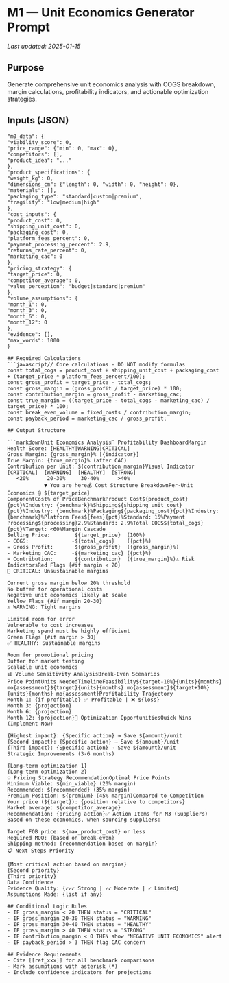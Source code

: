 # M1 — Unit Economics Generator Prompt
_Last updated: 2025-01-15_

## Purpose
Generate comprehensive unit economics analysis with COGS breakdown, margin calculations, profitability indicators, and actionable optimization strategies.

## Inputs (JSON)
```json{
"m0_data": {
"viability_score": 0,
"price_range": {"min": 0, "max": 0},
"competitors": [],
"product_idea": "..."
},
"product_specifications": {
"weight_kg": 0,
"dimensions_cm": {"length": 0, "width": 0, "height": 0},
"materials": [],
"packaging_type": "standard|custom|premium",
"fragility": "low|medium|high"
},
"cost_inputs": {
"product_cost": 0,
"shipping_unit_cost": 0,
"packaging_cost": 0,
"platform_fees_percent": 0,
"payment_processing_percent": 2.9,
"returns_rate_percent": 0,
"marketing_cac": 0
},
"pricing_strategy": {
"target_price": 0,
"competitor_average": 0,
"value_perception": "budget|standard|premium"
},
"volume_assumptions": {
"month_1": 0,
"month_3": 0,
"month_6": 0,
"month_12": 0
},
"evidence": [],
"max_words": 1000
}

## Required Calculations
```javascript// Core calculations - DO NOT modify formulas
const total_cogs = product_cost + shipping_unit_cost + packaging_cost + (target_price * platform_fees_percent/100);
const gross_profit = target_price - total_cogs;
const gross_margin = (gross_profit / target_price) * 100;
const contribution_margin = gross_profit - marketing_cac;
const true_margin = ((target_price - total_cogs - marketing_cac) / target_price) * 100;
const break_even_volume = fixed_costs / contribution_margin;
const payback_period = marketing_cac / gross_profit;

## Output Structure

```markdownUnit Economics Analysis🎯 Profitability DashboardMargin Health Score: [HEALTHY|WARNING|CRITICAL]
Gross Margin: {gross_margin}% [{indicator}]
True Margin: {true_margin}% (after CAC)
Contribution per Unit: ${contribution_margin}Visual Indicator
[CRITICAL]  [WARNING]  [HEALTHY]  [STRONG]
   <20%      20-30%     30-40%      >40%
            ▼ You are here💰 Cost Structure BreakdownPer-Unit Economics @ ${target_price}
ComponentCost% of PriceBenchmarkProduct Cost${product_cost}{pct}%Industry: {benchmark}%Shipping${shipping_unit_cost}{pct}%Industry: {benchmark}%Packaging${packaging_cost}{pct}%Industry: {benchmark}%Platform Fees${fees}{pct}%Standard: 15%Payment Processing${processing}2.9%Standard: 2.9%Total COGS${total_cogs}{pct}%Target: <60%Margin Cascade
Selling Price:        ${target_price}  (100%)
- COGS:              -${total_cogs}    ({pct}%)
= Gross Profit:       ${gross_profit}  ({gross_margin}%)
- Marketing CAC:     -${marketing_cac} ({pct}%)
= Contribution:       ${contribution}  ({true_margin}%)⚠️ Risk IndicatorsRed Flags {#if margin < 20}
🚨 CRITICAL: Unsustainable margins

Current gross margin below 20% threshold
No buffer for operational costs
Negative unit economics likely at scale
Yellow Flags {#if margin 20-30}
⚠️ WARNING: Tight margins

Limited room for error
Vulnerable to cost increases
Marketing spend must be highly efficient
Green Flags {#if margin > 30}
✅ HEALTHY: Sustainable margins

Room for promotional pricing
Buffer for market testing
Scalable unit economics
📊 Volume Sensitivity AnalysisBreak-Even Scenarios
Price PointUnits NeededTimelineFeasibility${target-10%}{units}{months} mo{assessment}${target}{units}{months} mo{assessment}${target+10%}{units}{months} mo{assessment}Profitability Trajectory
Month 1: {if profitable} ✅ Profitable | ❌ ${loss}
Month 3: {projection}
Month 6: {projection}
Month 12: {projection}🎯 Optimization OpportunitiesQuick Wins (Implement Now)

{Highest impact}: {Specific action} → Save ${amount}/unit
{Second impact}: {Specific action} → Save ${amount}/unit
{Third impact}: {Specific action} → Save ${amount}/unit
Strategic Improvements (3-6 months)

{Long-term optimization 1}
{Long-term optimization 2}
💡 Pricing Strategy RecommendationOptimal Price Points
Minimum Viable: ${min_viable} (20% margin)
Recommended: ${recommended} (35% margin)
Premium Position: ${premium} (45% margin)Compared to Competition
Your price (${target}): {position relative to competitors}
Market average: ${competitor_average}
Recommendation: {pricing action}✅ Action Items for M3 (Suppliers)
Based on these economics, when sourcing suppliers:

Target FOB price: ${max_product_cost} or less
Required MOQ: {based on break-even}
Shipping method: {recommendation based on margin}
📋 Next Steps Priority

{Most critical action based on margins}
{Second priority}
{Third priority}
Data Confidence
Evidence Quality: {✓✓✓ Strong | ✓✓ Moderate | ✓ Limited}
Assumptions Made: {list if any}

## Conditional Logic Rules
- IF gross_margin < 20 THEN status = "CRITICAL"
- IF gross_margin 20-30 THEN status = "WARNING"  
- IF gross_margin 30-40 THEN status = "HEALTHY"
- IF gross_margin > 40 THEN status = "STRONG"
- IF contribution_margin < 0 THEN show "NEGATIVE UNIT ECONOMICS" alert
- IF payback_period > 3 THEN flag CAC concern

## Evidence Requirements
- Cite [[ref_xxx]] for all benchmark comparisons
- Mark assumptions with asterisk (*)
- Include confidence indicators for projections
